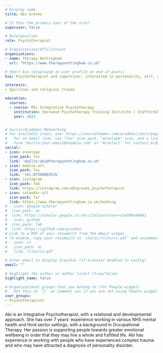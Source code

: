```yaml
---
# Display name
title: Abi Graves

# Is this the primary user of the site?
superuser: false

# Role/position
role: Psychotherapist

# Organizations/Affiliations
organizations:
- name: Therapy Nottingham
  url: "https://www.therapynottingham.co.uk"

# Short bio (displayed in user profile at end of posts)
bio: Psychotherapist and supervisor, interested in personality, self, and identity.

interests:
- Spiritual and religious trauma

education:
  courses:
  - course: MSc Integrative Psychotherapy
    institution: Sherwood Psychotherapy Training Institute / Staffordshire University
    year: 2021


# Social/Academic Networking
# For available icons, see: https://sourcethemes.com/academic/docs/page-builder/#icons
#   For an email link, use "fas" icon pack, "envelope" icon, and a link in the
#   form "mailto:your-email@example.com" or "#contact" for contact widget.
social:
- icon: envelope
  icon_pack: fas
  link: 'mailto:abi@therapynottingham.co.uk'
- icon: mobile-alt
  icon_pack: fas
  link: 'tel:07598893535'
- icon: instagram
  icon_pack: fab
  link: https://instagram.com/abigraves_psychotherapist
- icon: calendar-alt
  icon-pack: far
  link: https://www.therapynottingham.co.uk/booking
# - icon: google-scholar
#  icon_pack: ai
#  link: https://scholar.google.co.uk/citations?user=sIwtMXoAAAAJ
# - icon: github
#  icon_pack: fab
#  link: https://github.com/gcushen
# Link to a PDF of your resume/CV from the About widget.
# To enable, copy your resume/CV to `static/files/cv.pdf` and uncomment the lines below.
# - icon: cv
#   icon_pack: ai
#   link: files/cv.pdf

# Enter email to display Gravatar (if Gravatar enabled in Config)
email: ""

# Highlight the author in author lists? (true/false)
highlight_name: false

# Organizational groups that you belong to (for People widget)
#   Set this to `[]` or comment out if you are not using People widget.
user_groups:
- Psychotherapists
---
```


Abi is an Integrative Psychotherapist, with a relational and developmental approach. She has over 7 years’ experience working in various NHS mental health and third sector settings, with a background in Occupational Therapy. Her passion is supporting people towards greater emotional wellbeing in order that they may live a whole and fulfilled life. Abi has experience in working with people who have experienced complex trauma and who may have attracted a diagnosis of personality disorder. 


